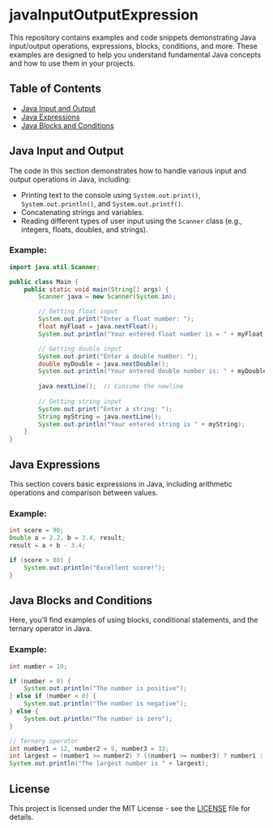 # javaInputOutputExpression

This repository contains examples and code snippets demonstrating Java input/output operations, expressions, blocks, conditions, and more. These examples are designed to help you understand fundamental Java concepts and how to use them in your projects.

## Table of Contents

- [Java Input and Output](#java-input-and-output)
- [Java Expressions](#java-expressions)
- [Java Blocks and Conditions](#java-blocks-and-conditions)

## Java Input and Output

The code in this section demonstrates how to handle various input and output operations in Java, including:

- Printing text to the console using `System.out.print()`, `System.out.println()`, and `System.out.printf()`.
- Concatenating strings and variables.
- Reading different types of user input using the `Scanner` class (e.g., integers, floats, doubles, and strings).

### Example:

```java
import java.util.Scanner;

public class Main {
    public static void main(String[] args) {
        Scanner java = new Scanner(System.in);

        // Getting float input
        System.out.print("Enter a float number: ");
        float myFloat = java.nextFloat();
        System.out.println("Your entered float number is = " + myFloat);

        // Getting double input
        System.out.print("Enter a double number: ");
        double myDouble = java.nextDouble();
        System.out.println("Your entered double number is: " + myDouble);
        
        java.nextLine();  // Consume the newline
        
        // Getting string input
        System.out.print("Enter a string: ");
        String myString = java.nextLine();
        System.out.println("Your entered string is " + myString);
    }
}
```

## Java Expressions

This section covers basic expressions in Java, including arithmetic operations and comparison between values.

### Example:

```java
int score = 90;
Double a = 2.2, b = 3.4, result;
result = a + b - 3.4;

if (score > 80) {
    System.out.println("Excellent score!");
}
```

## Java Blocks and Conditions

Here, you'll find examples of using blocks, conditional statements, and the ternary operator in Java.

### Example:

```java
int number = 10;

if (number > 0) {
    System.out.println("The number is positive");
} else if (number < 0) {
    System.out.println("The number is negative");
} else {
    System.out.println("The number is zero");
}

// Ternary operator
int number1 = 12, number2 = 9, number3 = 33;
int largest = (number1 >= number2) ? ((number1 >= number3) ? number1 : number3) : ((number2 >= number3) ? number2 : number3);
System.out.println("The largest number is " + largest);
```



## License

This project is licensed under the MIT License - see the [LICENSE](LICENSE) file for details.
